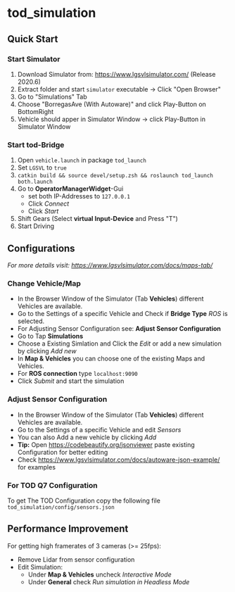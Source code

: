 # tod_simulation

## Quick Start

### Start Simulator
1. Download Simulator from: https://www.lgsvlsimulator.com/ (Release 2020.6)
2. Extract folder and start `simulator` executable -> Click "Open Browser"
3. Go to "Simulations" Tab
4. Choose "BorregasAve (With Autoware)" and click Play-Button on BottomRight
5. Vehicle should apper in Simulator Window -> click Play-Button in Simulator Window

### Start tod-Bridge
1. Open `vehicle.launch` in package `tod_launch`
2. Set `LGSVL` to `true`
3. `catkin build && source devel/setup.zsh && roslaunch tod_launch both.launch`
4. Go to **OperatorManagerWidget**-Gui
    - set both IP-Addresses to `127.0.0.1`
    - Click _Connect_
    - Click _Start_
5. Shift Gears (Select **virtual Input-Device** and Press "T")
6. Start Driving

## Configurations
_For more details visit: https://www.lgsvlsimulator.com/docs/maps-tab/_

### Change Vehicle/Map
- In the Browser Window of the Simulator (Tab **Vehicles**) different Vehicles are available.
- Go to the Settings of a specific Vehicle and Check if **Bridge Type** _ROS_ is selected.
- For Adjusting Sensor Configuration see: **Adjust Sensor Configuration**
- Go to Tap **Simulations**
- Choose a Existing Simlation and Click the _Edit_ or add a new simulation by clicking _Add new_
- In **Map & Vehicles** you can choose one of the existing Maps and Vehicles.
- For **ROS connection** type `localhost:9090`
- Click _Submit_ and start the simulation

### Adjust Sensor Configuration
- In the Browser Window of the Simulator (Tab **Vehicles**) different Vehicles are available.
- Go to the Settings of a specific Vehicle and edit _Sensors_
- You can also Add a new vehicle by clicking _Add_
- **Tip:** Open https://codebeautify.org/jsonviewer paste existing Configuration for better editing
- Check https://www.lgsvlsimulator.com/docs/autoware-json-example/ for examples

<NOT FOR OPEN SOURCE START>

### For TOD Q7 Configuration
To get The TOD Configuration copy the following file `tod_simulation/config/sensors.json`

<NOT FOR OPEN SOURCE END>

## Performance Improvement
For getting high framerates of 3 cameras (>= 25fps):

- Remove Lidar from sensor configuration
- Edit Simulation:
    - Under **Map & Vehicles** uncheck _Interactive Mode_
    - Under **General** check _Run simulation in Headless Mode_ 

